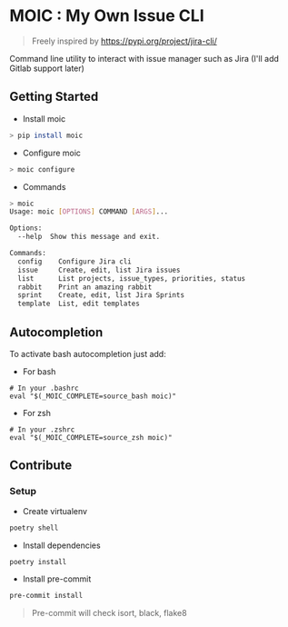 # MOIC : My Own Issue CLI

> Freely inspired by https://pypi.org/project/jira-cli/

Command line utility to interact with issue manager such as Jira (I'll add Gitlab support later)

## Getting Started

* Install moic
```bash
> pip install moic
```

* Configure moic
```bash
> moic configure
```

* Commands
```bash
> moic
Usage: moic [OPTIONS] COMMAND [ARGS]...

Options:
  --help  Show this message and exit.

Commands:
  config    Configure Jira cli
  issue     Create, edit, list Jira issues
  list      List projects, issue_types, priorities, status
  rabbit    Print an amazing rabbit
  sprint    Create, edit, list Jira Sprints
  template  List, edit templates
```

## Autocompletion

To activate bash autocompletion just add:
* For bash
```
# In your .bashrc
eval "$(_MOIC_COMPLETE=source_bash moic)"
```
* For zsh
```
# In your .zshrc
eval "$(_MOIC_COMPLETE=source_zsh moic)"
```

## Contribute

### Setup

* Create virtualenv
```bash
poetry shell
```
* Install dependencies
```bash
poetry install
```
* Install pre-commit
```bash
pre-commit install
```

> Pre-commit will check isort, black, flake8

